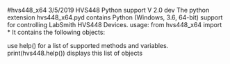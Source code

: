 #hvs448_x64
3/5/2019 HVS448 Python support V 2.0 dev
The python extension hvs448_x64.pyd contains Python (Windows, 3.6, 64-bit) support for controlling LabSmith HVS448 Devices.
usage: from hvs448_x64 import *
It contains the following objects:
	

use help(<object>) for a list of supported methods and variables.
print(hvs448.help()) displays this list of objects
